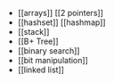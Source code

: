 - [[arrays]] [[2 pointers]] 
- [[hashset]] [[hashmap]]
- [[stack]]
- [[B+ Tree]]
- [[binary search]]
- [[bit manipulation]]
- [[linked list]]
